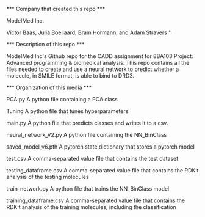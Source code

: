 *** Company that created this repo ***

ModelMed Inc.

Victor Baas, Julia Boellaard, Bram Hormann, and Adam Stravers
''

*** Description of this repo ***

ModelMed Inc's Github repo for the CADD assignment for 8BA103 Project: Advanced programming & biomedical analysis. This repo contains all the files needed to create and use a neural network to predict whether a molecule, in SMILE format, is able to bind to DRD3.


*** Organization of this media ***

PCA.py                  A python file containing a PCA class

Tuning                  A python file that tunes hyperparameters

main.py                 A python file that predicts classes and writes it to a csv.

neural_network_V2.py    A python file containing the NN_BinClass

saved_model_v6.pth      A pytorch state dictionary that stores a pytorch model

test.csv                A comma-separated value file that contains the test dataset

testing_dataframe.csv   A comma-separated value file that contains the RDKit analysis of the 
testing molecules

train_network.py        A python file that trains the NN_BinClass model

training_dataframe.csv  A comma-separated value file that contains the RDKit analysis of the training molecules, including the classification

